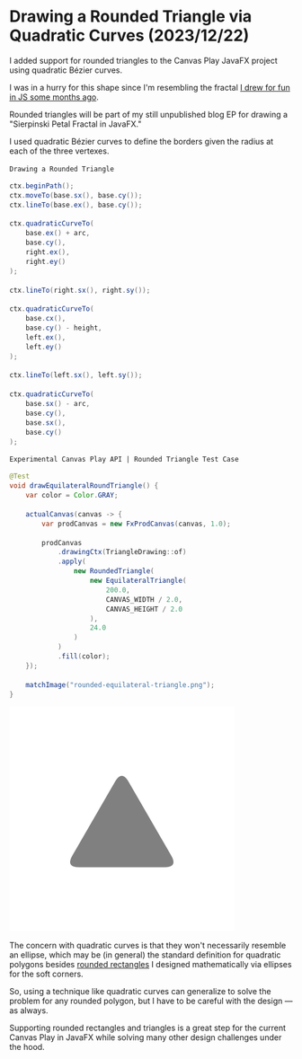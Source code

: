 <!-- Copyright (c) 2023 Tobias Briones. All rights reserved. -->
<!-- SPDX-License-Identifier: CC-BY-4.0 -->
<!-- This file is part of https://github.com/tobiasbriones/blog -->

# Drawing a Rounded Triangle via Quadratic Curves (2023/12/22)

I added support for rounded triangles to the Canvas Play JavaFX project using
quadratic Bézier curves.

I was in a hurry for this shape since I'm resembling the fractal
[I drew for fun in JS some months ago](https://blog.mathsoftware.engineer/an-excited-time-drawing-mandala-fractals-today-2023-04-06).

Rounded triangles will be part of my still unpublished blog EP for drawing a
"Sierpinski Petal Fractal in JavaFX."

I used quadratic Bézier curves to define the borders given the radius at each of
the three vertexes.

`Drawing a Rounded Triangle`

```java
ctx.beginPath();
ctx.moveTo(base.sx(), base.cy());
ctx.lineTo(base.ex(), base.cy());

ctx.quadraticCurveTo(
    base.ex() + arc,
    base.cy(),
    right.ex(),
    right.ey()
);

ctx.lineTo(right.sx(), right.sy());

ctx.quadraticCurveTo(
    base.cx(),
    base.cy() - height,
    left.ex(),
    left.ey()
);

ctx.lineTo(left.sx(), left.sy());

ctx.quadraticCurveTo(
    base.sx() - arc,
    base.cy(),
    base.sx(),
    base.cy()
);
```

`Experimental Canvas Play API | Rounded Triangle Test Case`

```java
@Test
void drawEquilateralRoundTriangle() {
    var color = Color.GRAY;

    actualCanvas(canvas -> {
        var prodCanvas = new FxProdCanvas(canvas, 1.0);

        prodCanvas
            .drawingCtx(TriangleDrawing::of)
            .apply(
                new RoundedTriangle(
                    new EquilateralTriangle(
                        200.0,
                        CANVAS_WIDTH / 2.0,
                        CANVAS_HEIGHT / 2.0
                    ),
                    24.0
                )
            )
            .fill(color);
    });

    matchImage("rounded-equilateral-triangle.png");
}
```

![](test-case-_-rounded-equilateral-triangle.png)

The concern with quadratic curves is that they won't necessarily resemble an
ellipse, which may be (in general) the standard definition for quadratic
polygons besides
[rounded rectangles](/designing-a-rounded-rectangle-against-pragmatic-misconceptions#rounded-rectangle)
I designed mathematically via ellipses for the soft corners.

So, using a technique like quadratic curves can generalize to solve the problem
for any rounded polygon, but I have to be careful with the design —as always.

Supporting rounded rectangles and triangles is a great step for the current
Canvas Play in JavaFX while solving many other design challenges under the
hood.
